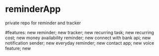 # reminderApp
private repo for reminder and tracker

#features: new
reminder; new
tracker; new
recurring task; new
recurring cost; new
money availability reminder; new
connect with bank api; new
notification sender; new
everyday reminder; new
contact app; new
voice feature; new
